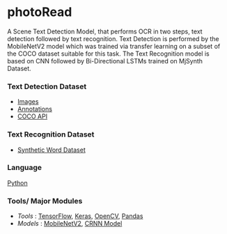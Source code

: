 # photoRead
A Scene Text Detection Model, that performs OCR in two steps, text detection followed by text recognition. Text Detection is performed by the MobileNetV2 model which was trained via transfer learning on a subset of the COCO dataset suitable for this task. The Text Recognition model is based on CNN followed by Bi-Directional LSTMs trained on MjSynth Dataset.

### Text Detection Dataset
* [Images](http://images.cocodataset.org/zips/train2017.zip)
* [Annotations](http://images.cocodataset.org/annotations/annotations_trainval2017.zip)
* [COCO API](https://github.com/cocodataset/cocoapi)
### Text Recognition Dataset
* [Synthetic Word Dataset](https://thor.robots.ox.ac.uk/~vgg/data/text/mjsynth.tar.gz)
### Language
[Python](https://www.python.org/)

### Tools/ Major Modules
* *Tools* :  [TensorFlow](https://www.tensorflow.org/), [Keras](https://keras.io/), [OpenCV](https://opencv.org/), [Pandas](https://pandas.pydata.org/)
* *Models* : [MobileNetV2](https://keras.io/api/applications/mobilenet/), [CRNN Model](https://wandb.ai/authors/text-recognition-crnn-ctc/reports/Text-Recognition-With-CRNN-CTC-Network--VmlldzoxNTI5NDI)

